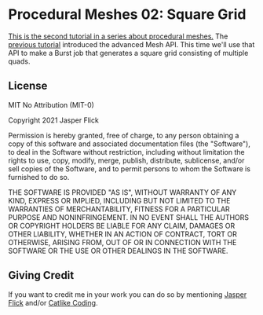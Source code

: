 # Procedural Meshes 02: Square Grid

[This is the second tutorial in a series about procedural meshes.](https://catlikecoding.com/unity/tutorials/procedural-meshes/creating-a-mesh/) The [previous tutorial](https://catlikecoding.com/unity/tutorials/procedural-meshes/creating-a-mesh/) introduced the advanced Mesh API. This time we'll use that API to make a Burst job that generates a square grid consisting of multiple quads.

## License

MIT No Attribution (MIT-0)

Copyright 2021 Jasper Flick

Permission is hereby granted, free of charge, to any person obtaining a copy of this software and associated documentation files (the "Software"), to deal in the Software without restriction, including without limitation the rights to use, copy, modify, merge, publish, distribute, sublicense, and/or sell copies of the Software, and to permit persons to whom the Software is furnished to do so.

THE SOFTWARE IS PROVIDED "AS IS", WITHOUT WARRANTY OF ANY KIND, EXPRESS OR IMPLIED, INCLUDING BUT NOT LIMITED TO THE WARRANTIES OF MERCHANTABILITY, FITNESS FOR A PARTICULAR PURPOSE AND NONINFRINGEMENT. IN NO EVENT SHALL THE AUTHORS OR COPYRIGHT HOLDERS BE LIABLE FOR ANY CLAIM, DAMAGES OR OTHER LIABILITY, WHETHER IN AN ACTION OF CONTRACT, TORT OR OTHERWISE, ARISING FROM, OUT OF OR IN CONNECTION WITH THE SOFTWARE OR THE USE OR OTHER DEALINGS IN THE SOFTWARE.

## Giving Credit

If you want to credit me in your work you can do so by mentioning [Jasper Flick](https://catlikecoding.com/jasper-flick/) and/or [Catlike Coding](https://catlikecoding.com).
